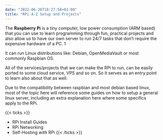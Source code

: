 ```yaml
---
date: "2022-06-26T18:27:58+01:00"
title: "RPi A-Z Setup and Projects"
---
```


The **Raspberry Pi** is a tiny computer, low power consumption (ARM based) that you can use to learn programming through fun, practical projects and also allow us to have our own server to run 24/7 tasks that don’t require the expensive hardware of a PC. 1

It can run Linux distributions like: Debian, OpenMediaVault or most commonly Raspbian OS.

All of the services/projects that we can make the RPi to run, can be easily ported to some cloud service, VPS and so on. So it serves as an entry point to learn also about that as well.

Due to the compatibility between raspbian and most debian based linux, most of the topic here will reference some guides on how to setup a general linux server, including an extra explanation here where some specifics apply to the RPi.

{{< ticks >}}
* RPi Install Guides
* RPi Networking
* Self-Hosting with RPi
{{< /ticks >}}